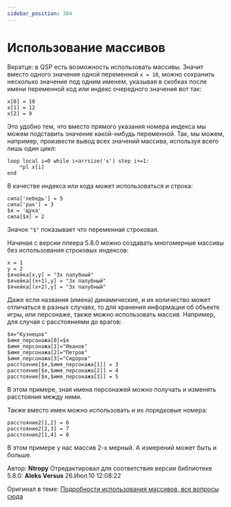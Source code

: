 ```yaml
---
sidebar_position: 304
---
```


# Использование массивов
<!-- [:informarch_usethemassive] -->

Вкратце: в QSP есть возможность использовать массивы. Значит вместо одного значения одной переменной `x = 10`, можно сохранить несколько значение под одним именем, указывая в скобках после имени переменной код или индекс очередного значения вот так:

```qsp
x[0] = 10
x[1] = 12
x[2] = 9
```

Это удобно тем, что вместо прямого указания номера индекса мы можем подставить значение какой-нибудь переменной. Так, мы можем, например, произвести вывод всех значений массива, используя всего лишь один цикл:

```qsp
loop local i=0 while i<arrsize('x') step i+=1:
    *pl x[i]
end
```

В качестве индекса или кода может использоваться и строка:

```qsp
сила['лебедь'] = 5
сила['рак'] = 3
$я = 'щука'
сила[$я] = 2
```

Значок `"$"` показывает что переменная строковая.

Начиная с версии плеера 5.8.0 можно создавать многомерные массивы без использования строковых индексов:

```qsp
x = 1
y = 2
$ячейка[x,y] = "3х палубный"
$ячейка[(x+1),y] = "3х палубный"
$ячейка[(x+2),y] = "3х палубный"
```

Даже если названия (имена) динамические, и их количество может отличаться в разных случаях, то для хранения информации об объекте игры, или персонаже, также можно использовать массив. Например, для случая с расстояниями до врагов:

```qsp
$я="Кузнецов"
$имя_персонажа[0]=$я
$имя_персонажа[1]="Иванов"
$имя_персонажа[2]="Петров"
$имя_персонажа[3]="Сидоров"
расстояние[$я,$имя_персонажа[1]] = 3
расстояние[$я,$имя_персонажа[2]] = 4
расстояние[$я,$имя_персонажа[3]] = 5
```

В этом примере, зная имена персонажей можно получать и изменять расстояния между ними.

Также вместо имен можно использовать и их порядковые номера:

```qsp
расстояние2[1,2] = 6
расстояние2[2,3] = 7
расстояние2[1,4] = 8
```

В этом примере у нас массив 2-х мерный. А измерений может быть и больше.

Автор: **Ntropy**
Отредактировал для соответствия версии библиотеке 5.8.0: **Aleks Versus**
26.Июл.10 12:08:22

Оригинал в теме: [Подробности использования массивов, все вопросы сюда](https://qsp.org/index.php?option=com_agora&task=topic&id=93&Itemid=57)


